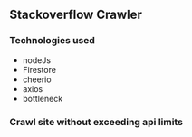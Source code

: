 ## Stackoverflow Crawler

### Technologies used

- nodeJs
- Firestore
- cheerio
- axios
- bottleneck

### Crawl site without exceeding api limits
